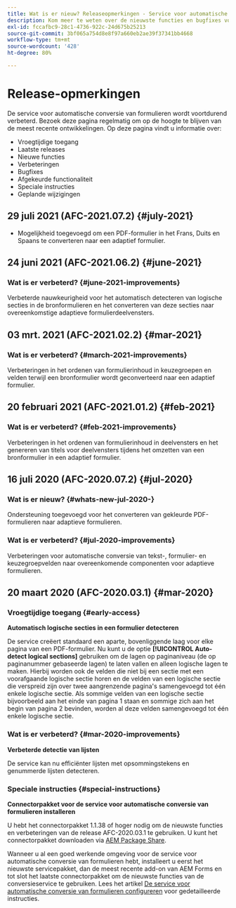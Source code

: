 ```yaml
---
title: Wat is er nieuw? Releaseopmerkingen - Service voor automatische conversie van formulieren
description: Kom meer te weten over de nieuwste functies en bugfixes voor de service voor automatische conversie van formulieren
exl-id: fccafbc9-28c1-4736-922c-24d675b25213
source-git-commit: 3bf065a754d8e8f97a660eb2ae39f37341bb4668
workflow-type: tm+mt
source-wordcount: '428'
ht-degree: 80%

---
```


# Release-opmerkingen

De service voor automatische conversie van formulieren wordt voortdurend verbeterd. Bezoek deze pagina regelmatig om op de hoogte te blijven van de meest recente ontwikkelingen. Op deze pagina vindt u informatie over:

* Vroegtijdige toegang
* Laatste releases
* Nieuwe functies
* Verbeteringen
* Bugfixes
* Afgekeurde functionaliteit
* Speciale instructies
* Geplande wijzigingen

## 29 juli 2021 (AFC-2021.07.2) {#july-2021}

* Mogelijkheid toegevoegd om een PDF-formulier in het Frans, Duits en Spaans te converteren naar een adaptief formulier.

## 24 juni 2021 (AFC-2021.06.2) {#june-2021}

### Wat is er verbeterd? {#june-2021-improvements}

Verbeterde nauwkeurigheid voor het automatisch detecteren van logische secties in de bronformulieren en het converteren van deze secties naar overeenkomstige adaptieve formulierdeelvensters.

## 03 mrt. 2021 (AFC-2021.02.2) {#mar-2021}

### Wat is er verbeterd? {#march-2021-improvements}

Verbeteringen in het ordenen van formulierinhoud in keuzegroepen en velden terwijl een bronformulier wordt geconverteerd naar een adaptief formulier.

## 20 februari 2021 (AFC-2021.01.2) {#feb-2021}

### Wat is er verbeterd? {#feb-2021-improvements}

Verbeteringen in het ordenen van formulierinhoud in deelvensters en het genereren van titels voor deelvensters tijdens het omzetten van een bronformulier in een adaptief formulier.

## 16 juli 2020 (AFC-2020.07.2) {#jul-2020}

### Wat is er nieuw? {#whats-new-jul-2020-}

Ondersteuning toegevoegd voor het converteren van gekleurde PDF-formulieren naar adaptieve formulieren.

### Wat is er verbeterd? {#jul-2020-improvements}

Verbeteringen voor automatische conversie van tekst-, formulier- en keuzegroepvelden naar overeenkomende componenten voor adaptieve formulieren.


## 20 maart 2020 (AFC-2020.03.1) {#mar-2020}

### Vroegtijdige toegang {#early-access}

**Automatisch logische secties in een formulier detecteren**

De service creëert standaard een aparte, bovenliggende laag voor elke pagina van een PDF-formulier. Nu kunt u de optie **[!UICONTROL Auto-detect logical sections]** gebruiken om de lagen op paginaniveau (de op paginanummer gebaseerde lagen) te laten vallen en alleen logische lagen te maken. Hierbij worden ook de velden die niet bij een sectie met een voorafgaande logische sectie horen en de velden van een logische sectie die verspreid zijn over twee aangrenzende pagina&#39;s samengevoegd tot één enkele logische sectie. Als sommige velden van een logische sectie bijvoorbeeld aan het einde van pagina 1 staan en sommige zich aan het begin van pagina 2 bevinden, worden al deze velden samengevoegd tot één enkele logische sectie.

### Wat is er verbeterd? {#mar-2020-improvements}

**Verbeterde detectie van lijsten**

De service kan nu efficiënter lijsten met opsommingstekens en genummerde lijsten detecteren.

### Speciale instructies {#special-instructions}

**Connectorpakket voor de service voor automatische conversie van formulieren installeren**

U hebt het connectorpakket 1.1.38 of hoger nodig om de nieuwste functies en verbeteringen van de release AFC-2020.03.1 te gebruiken. U kunt het connectorpakket downloaden via [AEM Package Share](https://www.adobeaemcloud.com/content/marketplace/marketplaceProxy.html?packagePath=/content/companies/public/adobe/packages/cq650/featurepack/AFCS-Connector-2020.03.1).

Wanneer u al een goed werkende omgeving voor de service voor automatische conversie van formulieren hebt, installeert u eerst het nieuwste servicepakket, dan de meest recente add-on van AEM Forms en tot slot het laatste connectorpakket om de nieuwste functies van de conversieservice te gebruiken. Lees het artikel [De service voor automatische conversie van formulieren configureren](configure-service.md) voor gedetailleerde instructies.
